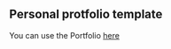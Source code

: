 ## Personal protfolio template

You can use the Portfolio [here](https://modestas612.github.io/portfolio/) 
